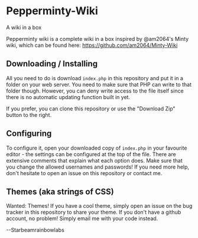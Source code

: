 Pepperminty-Wiki
================
A wiki in a box

Pepperminty wiki is a complete wiki in a box inspired by @am2064's Minty wiki, which can be found here: https://github.com/am2064/Minty-Wiki

Downloading / Installing
------------------------
All you need to do is download `index.php` in this repository and put it in a folder on your web server. You need to make sure that PHP can write to that folder though. However, you can deny write access to the file itself since there is no automatic updating function built in yet.

If you prefer, you can clone this repository or use the "Download Zip" button to the right.

Configuring
-----------
To configure it, open your downloaded copy of `index.php` in your favourite editor - the settings can be configured at the top of the file. There are extensive comments that explain what each option does. Make sure that you change the allowed usernames and passwords! If you need more help, don't hesitate to open an issue on this repository or contact me.

Themes (aka strings of CSS)
---------------------------
Wanted: Themes! If you have a cool theme, simply open an issue on the bug tracker in this repository to share your theme. If you don't have a github account, no problem! Simply email me with your code instead.

--Starbeamrainbowlabs
